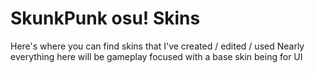 # SkunkPunk osu! Skins
Here's where you can find skins that I've created / edited / used
Nearly everything here will be gameplay focused with a base skin being for UI

<p align="center">

